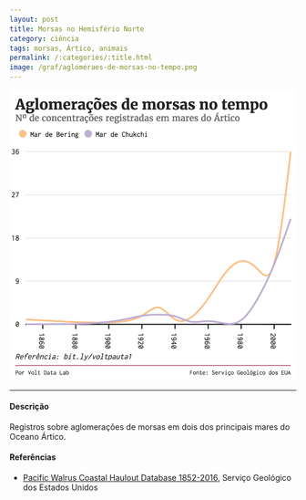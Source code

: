 ```yaml
---
layout: post
title: Morsas no Hemisfério Norte
category: ciência
tags: morsas, Ártico, animais
permalink: /:categories/:title.html
image: /graf/aglomeraes-de-morsas-no-tempo.png
---
```


![Gráfico Morsas](/graf/aglomeraes-de-morsas-no-tempo.png)

---

#### Descrição
Registros sobre aglomerações de morsas em dois dos principais mares do Oceano Ártico.

#### Referências

* [Pacific Walrus Coastal Haulout Database 1852-2016](https://alaska.usgs.gov/products/data.php?dataid=74), Serviço Geológico dos Estados Unidos
